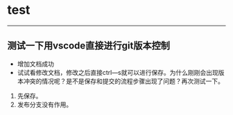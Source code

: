 # test

---  

## 测试一下用vscode直接进行git版本控制  

- 增加文档成功  
- 试试看修改文档，修改之后直接ctrl—s就可以进行保存。为什么刚刚会出现版本冲突的情况呢？是不是保存和提交的流程步骤出现了问题？再次测试一下。
1. 先保存。
2. 发布分支没有作用。
